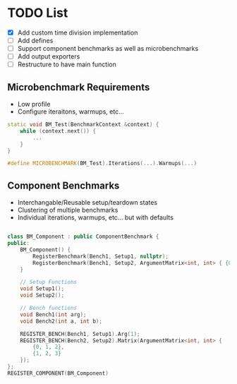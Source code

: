 # TODO List
- [x] Add custom time division implementation
- [ ] Add defines
- [ ] Support component benchmarks as well as microbenchmarks
- [ ] Add output exporters
- [ ] Restructure to have main function

## Microbenchmark Requirements
- Low profile
- Configure iteraitons, warmups, etc...

```c++
static void BM_Test(BenchmarkContext &context) {
    while (context.next()) {
        ...
    }
}

#define MICROBENCHMARK(BM_Test).Iterations(...).Warmups(...)
```

## Component Benchmarks
- Interchangable/Reusable setup/teardown states
- Clustering of multiple benchmarks
- Individual iterations, warmups, etc... but with defaults

```c++

class BM_Component : public ComponentBenchmark {
public:
    BM_Component() {
        RegisterBenchmark(Bench1, Setup1, nullptr);
        RegisterBenchmark(Bench1, Setup2, ArgumentMatrix<int, int> { {0, 1}, {0, 1} } );
    }

    // Setup Functions
    void Setup1();
    void Setup2();

    // Bench functions
    void Bench1(int arg);
    void Bench2(int a, int b);

    REGISTER_BENCH(Bench1, Setup1).Arg(1);
    REGISTER_BENCH(Bench2, Setup2).Matrix(ArgumentMatrix<int, int> {
        {0, 1, 2},
        {1, 2, 3}
    });
};
REGISTER_COMPONENT(BM_Component)

```
